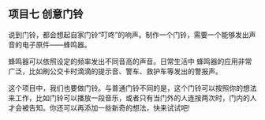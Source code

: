 ## 项目七 创意门铃

说到门铃，都会想起自家门铃“叮咚”的响声。制作一个门铃，需要一个能够发出声音的电子原件——蜂鸣器。

蜂鸣器可以依照设定的频率发出不同音高的声音。日常生活中 蜂鸣器的应用非常广泛，比如刷公交卡时滴滴的提示音、警车、救护车等发出的警报声。

这个项目中，我们也要做门铃。与普通门铃不同的是，这个门铃可以按照你的想法来工作，比如门铃可以播放一段音乐，或者只有当门外的人连按两次时，门内的人才会被告知。你还可以再添加一些新奇的想法，快来试试吧!